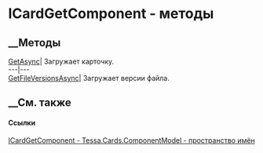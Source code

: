# ICardGetComponent - методы
##  __Методы
[GetAsync](M_Tessa_Cards_ComponentModel_ICardGetComponent_GetAsync.htm)|
Загружает карточку.  
---|---  
[GetFileVersionsAsync](M_Tessa_Cards_ComponentModel_ICardGetComponent_GetFileVersionsAsync.htm)|
Загружает версии файла.  
##  __См. также
#### Ссылки
[ICardGetComponent - ](T_Tessa_Cards_ComponentModel_ICardGetComponent.htm)
[Tessa.Cards.ComponentModel - пространство
имён](N_Tessa_Cards_ComponentModel.htm)
